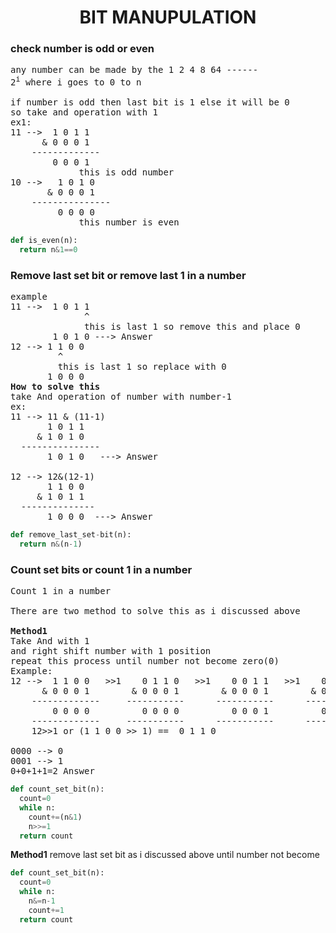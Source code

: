 <h1 align="center">BIT MANUPULATION</h1>

### check number is odd or even

<pre>
any number can be made by the 1 2 4 8 64 ------
2<sup>i</sup> where i goes to 0 to n

if number is odd then last bit is 1 else it will be 0
so take and operation with 1
ex1:
11 -->  1 0 1 1
      & 0 0 0 1
    -------------
        0 0 0 1
             this is odd number
10 -->   1 0 1 0
       & 0 0 0 1
    ---------------
         0 0 0 0
             this number is even
</pre>

```python
def is_even(n):
  return n&1==0

```

### Remove last set bit or remove last 1 in a number

<pre>
example
11 -->  1 0 1 1
              ^
              this is last 1 so remove this and place 0
        1 0 1 0 ---> Answer
12 --> 1 1 0 0
         ^
         this is last 1 so replace with 0
       1 0 0 0
<b>How to solve this</b>
take And operation of number with number-1
ex:
11 --> 11 & (11-1)
       1 0 1 1
     & 1 0 1 0
  ---------------
       1 0 1 0   ---> Answer

12 --> 12&(12-1)
       1 1 0 0
     & 1 0 1 1
  --------------
       1 0 0 0  ---> Answer
</pre>

```python
def remove_last_set-bit(n):
  return n&(n-1)
```

### Count set bits or count 1 in a number

<pre>
Count 1 in a number

There are two method to solve this as i discussed above

<b>Method1</b>
Take And with 1
and right shift number with 1 position
repeat this process until number not become zero(0)
Example:
12 -->  1 1 0 0   >>1    0 1 1 0   >>1    0 0 1 1   >>1    0 0 0 1   >>1  0 0 0 0
      & 0 0 0 1        & 0 0 0 1        & 0 0 0 1        & 0 0 0 1        number become 0
    -------------     -----------      -----------      -----------
        0 0 0 0          0 0 0 0          0 0 0 1          0 0 0 1      ---> sum these result
    -------------     -----------      -----------      -----------
    12>>1 or (1 1 0 0 >> 1) ==  0 1 1 0

0000 --> 0
0001 --> 1
0+0+1+1=2 Answer     
</pre>

```python
def count_set_bit(n):
  count=0
  while n:
    count+=(n&1)
    n>>=1
  return count
```

<b>Method1</b>
remove last set bit as i discussed above
until number  not become

```python
def count_set_bit(n):
  count=0
  while n:
    n&=n-1
    count+=1
  return count
```
